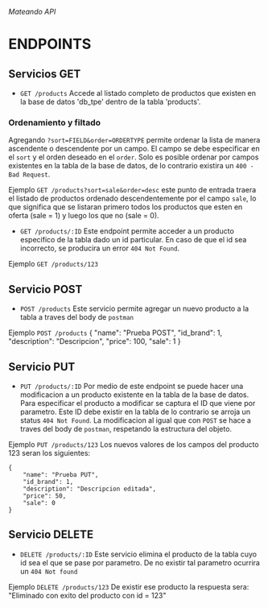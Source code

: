 <em> Mateando API </em>

# ENDPOINTS

## Servicios GET

- `GET /products`
Accede al listado completo de productos que existen en la base de datos 'db_tpe' dentro de la tabla 'products'. 

### Ordenamiento y filtado

Agregando ```?sort=FIELD&order=ORDERTYPE``` permite ordenar la lista de manera ascendente o descendente por un campo. El campo se debe especificar en el ```sort``` y el orden deseado en el ```order```. Solo es posible ordenar por campos existentes en la tabla de la base de datos, de lo contrario existira un ```400 - Bad Request```.

Ejemplo ```GET /products?sort=sale&order=desc``` este punto de entrada traera el listado de productos ordenado descendentemente por el campo `sale`, lo que significa que se listaran primero todos los productos que esten en oferta (sale = 1) y luego los que no (sale = 0).

- `GET /products/:ID`
Este endpoint permite acceder a un producto especifico de la tabla dado un id particular. En caso de que el id sea incorrecto, se producira un error ```404 Not Found```. 

Ejemplo ```GET /products/123```

## Servicio POST
- `POST /products`
Este servicio permite agregar un nuevo producto a la tabla a traves del body de `postman`

Ejemplo 
    ```POST /products```
    {
        "name": "Prueba POST",
        "id_brand": 1,
        "description": "Descripcion",
        "price": 100,
        "sale": 1
    }

## Servicio PUT
- `PUT /products/:ID`
Por medio de este endpoint se puede hacer una modificacion a un producto existente en la tabla de la base de datos. Para especificar el producto a modificar se captura el ID que viene por parametro. Este ID debe existir en la tabla de lo contrario se arroja un status ```404 Not Found```.
La modificacion al igual que con `POST` se hace a traves del body de `postman`, respetando la estructura del objeto.

Ejemplo
    ```PUT /products/123```
    Los nuevos valores de los campos del producto 123 seran los siguientes:

    {
        "name": "Prueba PUT",
        "id_brand": 1,
        "description": "Descripcion editada",
        "price": 50,
        "sale": 0
    }


## Servicio DELETE
- `DELETE /products/:ID`
Este servicio elimina el producto de la tabla cuyo id sea el que se pase por parametro. De no existir tal parametro ocurrira un ```404 Not found```

Ejemplo
    ```DELETE /products/123```
    De existir ese producto la respuesta sera:
    "Eliminado con exito del producto con id = 123"
